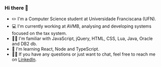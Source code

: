 ### Hi there 👋
- ✏️ I'm a Computer Science student at Universidade Franciscana (UFN).
- 💻 I'm currently working at AVMB, analysing and developing systems focused on the tax system.
- 👩‍💻 I'm familiar with JavaScript, jQuery, HTML, CSS, Lua, Java, Oracle and DB2 db.
- 🌱 I'm learning React, Node and TypeScript.
- 🙋‍♀️ If you have any questions or just want to chat, feel free to reach me on [LinkedIn](https://linkedin.com/in/meanifreitas). 

<!--
**meanifreitas/meanifreitas** is a ✨ _special_ ✨ repository because its `README.md` (this file) appears on your GitHub profile.

Here are some ideas to get you started:

- 🔭 I’m currently working on ...
- 🌱 I’m currently learning ...
- 👯 I’m looking to collaborate on ...
- 🤔 I’m looking for help with ...
- 💬 Ask me about ...
- 📫 How to reach me: ...
- 😄 Pronouns: ...
- ⚡ Fun fact: ...
-->
